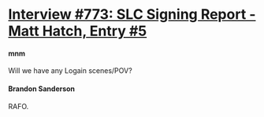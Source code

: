 # [Interview #773: SLC Signing Report - Matt Hatch, Entry #5](https://www.theoryland.com/intvmain.php?i=773#5)

#### mnm

Will we have any Logain scenes/POV?

#### Brandon Sanderson

RAFO.

